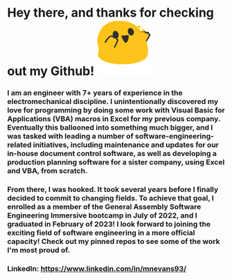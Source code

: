 # Hey there, and thanks for checking out my Github! <img src="/party_blob.gif" />

### I am an engineer with 7+ years of experience in the electromechanical discipline. I unintentionally discovered my love for programming by doing some work with Visual Basic for Applications (VBA) macros in Excel for my previous company. Eventually this ballooned into something much bigger, and I was tasked with leading a number of software-engineering-related initiatives, including maintenance and updates for our in-house document control software, as well as developing a production planning software for a sister company, using Excel and VBA, from scratch.

### From there, I was hooked. It took several years before I finally decided to commit to changing fields. To achieve that goal, I enrolled as a member of the General Assembly Software Engineering Immersive bootcamp in July of 2022, and I graduated in February of 2023! I look forward to joining the exciting field of software engineering in a more official capacity! Check out my pinned repos to see some of the work I'm most proud of.

### LinkedIn: https://www.linkedin.com/in/mnevans93/

<!--
**mnevans93/mnevans93** is a ✨ _special_ ✨ repository because its `README.md` (this file) appears on your GitHub profile.

Here are some ideas to get you started:

- 🔭 I’m currently working on ...
- 🌱 I’m currently learning ...
- 👯 I’m looking to collaborate on ...
- 🤔 I’m looking for help with ...
- 💬 Ask me about ...
- 📫 How to reach me: ...
- 😄 Pronouns: ...
- ⚡ Fun fact: ...
-->
